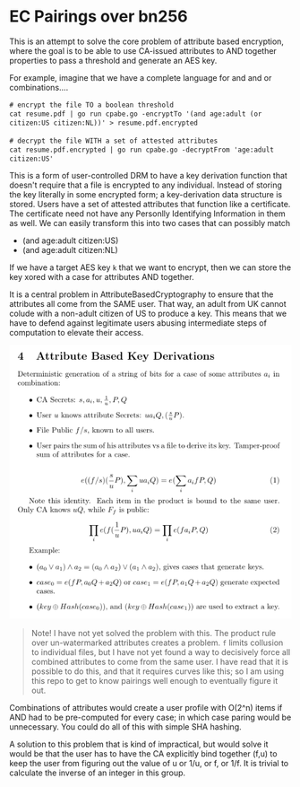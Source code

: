 EC Pairings over bn256
==================

This is an attempt to solve the core problem of attribute based encryption, where the goal is to be able to use CA-issued attributes to AND together properties to pass a threshold and generate an AES key.

For example, imagine that we have a complete language for and and or combinations....

```
# encrypt the file TO a boolean threshold
cat resume.pdf | go run cpabe.go -encryptTo '(and age:adult (or citizen:US citizen:NL))' > resume.pdf.encrypted

# decrypt the file WITH a set of attested attributes
cat resume.pdf.encrypted | go run cpabe.go -decryptFrom 'age:adult citizen:US'
```


This is a form of user-controlled DRM to have a key derivation function that doesn't require that a file is encrypted to any individual.  Instead of storing the key literally in some encrypted form; a key-derivation data structure is stored.  Users have a set of attested attributes that function like a certificate.  The certificate need not have any Personlly Identifying Information in them as well.  We can easily transform this into two cases that can possibly match

- (and age:adult citizen:US)
- (and age:adult citizen:NL)

If we have a target AES key `k` that we want to encrypt, then we can store the key xored with a case for attributes AND together.

It is a central problem in AttributeBasedCryptography to ensure that the attributes all come from the SAME user.  That way, an adult from UK cannot colude with a non-adult citizen of US to produce a key.  This means that we have to defend against legitimate users abusing intermediate steps of computation to elevate their access.

![cpabe](cpabe-pairing.png)

> Note!  I have not yet solved the problem with this.  The product rule over un-watermarked attributes creates a problem.  `f` limits collusion to individual files, but I have not yet found a way to decisively force all combined attributes to come from the same user.  I have read that it is possible to do this, and that it requires curves like this; so I am using this repo to get to know pairings well enough to eventually figure it out.

Combinations of attributes would create a user profile with O(2^n) items if AND had to be pre-computed for every case; in which case paring would be unnecessary.  You could do all of this with simple SHA hashing.

A solution to this problem that is kind of impractical, but would solve it would be that the user has to have the CA explicitly bind together (f,u) to keep the user from figuring out the value of u or 1/u, or f, or 1/f.  It is trivial to calculate the inverse of an integer in this group.  
